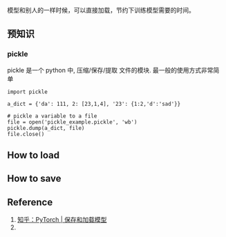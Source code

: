 模型和别人的一样时候，可以直接加载，节约下训练模型需要的时间。
## 预知识
### pickle
pickle 是一个 python 中, 压缩/保存/提取 文件的模块. 最一般的使用方式非常简单
```
import pickle

a_dict = {'da': 111, 2: [23,1,4], '23': {1:2,'d':'sad'}}

# pickle a variable to a file
file = open('pickle_example.pickle', 'wb')
pickle.dump(a_dict, file)
file.close()
```

## How to load


## How to save




## Reference
1. [知乎：PyTorch | 保存和加载模型](https://zhuanlan.zhihu.com/p/82038049)
2. 

